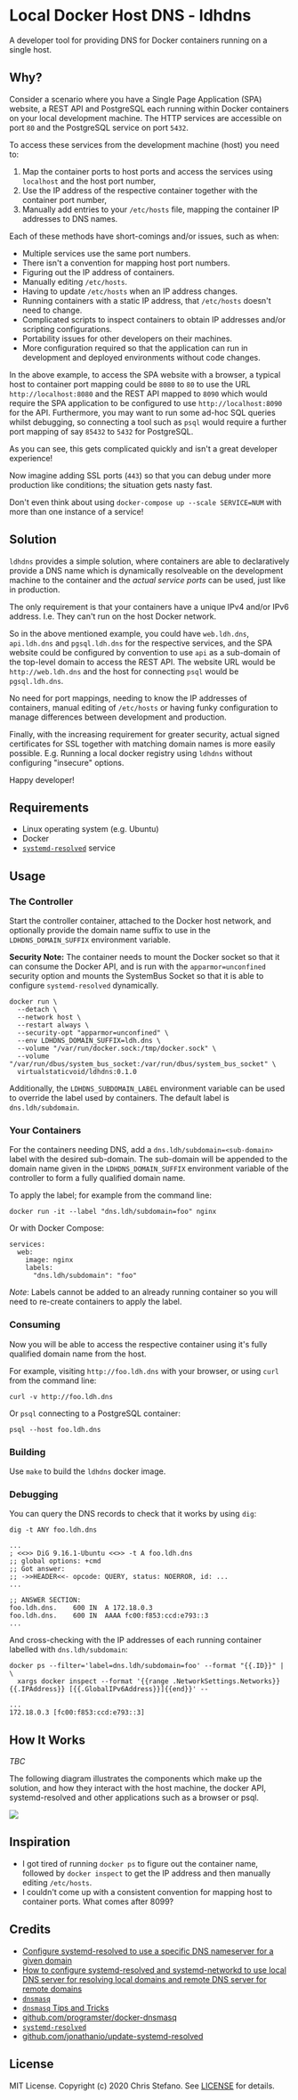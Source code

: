 # Local Docker Host DNS - ldhdns

A developer tool for providing DNS for Docker containers running on a single host.

## Why?

Consider a scenario where you have a Single Page Application (SPA) website, a REST API and PostgreSQL each running within Docker containers on your local development machine. The HTTP services are accessible on port `80` and the PostgreSQL service on port `5432`.

To access these services from the development machine (host) you need to:

1. Map the container ports to host ports and access the services using `localhost` and the host port number,
2. Use the IP address of the respective container together with the container port number,
3. Manually add entries to your `/etc/hosts` file, mapping the container IP addresses to DNS names.

Each of these methods have short-comings and/or issues, such as when:

* Multiple services use the same port numbers.
* There isn't a convention for mapping host port numbers.
* Figuring out the IP address of containers.
* Manually editing `/etc/hosts`.
* Having to update `/etc/hosts` when an IP address changes.
* Running containers with a static IP address, that `/etc/hosts` doesn't need to change.
* Complicated scripts to inspect containers to obtain IP addresses and/or scripting configurations.
* Portability issues for other developers on their machines.
* More configuration required so that the application can run in development and deployed environments without code changes.

In the above example, to access the SPA website with a browser, a typical host to container port mapping could be `8080` to `80` to use the URL `http://localhost:8080` and the REST API mapped to `8090` which would require the SPA application to be configured to use `http://localhost:8090` for the API. Furthermore, you may want to run some ad-hoc SQL queries whilst debugging, so connecting a tool such as `psql` would require a further port mapping of say `85432` to `5432` for PostgreSQL.

As you can see, this gets complicated quickly and isn't a great developer experience!

Now imagine adding SSL ports (`443`) so that you can debug under more production like conditions; the situation gets nasty fast.

Don't even think about using `docker-compose up --scale SERVICE=NUM` with more than one instance of a service!

## Solution

`ldhdns` provides a simple solution, where containers are able to declaratively provide a DNS name which is
dynamically resolveable on the development machine to the container and the _actual service ports_ can be used, just like in production.

The only requirement is that your containers have a unique IPv4 and/or IPv6 address. I.e. They can't run on the host Docker network.

So in the above mentioned example, you could have `web.ldh.dns`, `api.ldh.dns` and `pgsql.ldh.dns` for the respective services, and the SPA website could be configured by convention to use `api` as a sub-domain of the top-level domain to access the REST API. The website URL would be `http://web.ldh.dns` and the host for connecting `psql` would be `pgsql.ldh.dns`.

No need for port mappings, needing to know the IP addresses of containers, manual editing of `/etc/hosts` or having funky configuration to manage differences between development and production.

Finally, with the increasing requirement for greater security, actual signed certificates for SSL together with matching domain names is more easily possible. E.g. Running a local docker registry using `ldhdns` without configuring "insecure" options.

Happy developer!

## Requirements

* Linux operating system (e.g. Ubuntu)
* Docker
* [`systemd-resolved`][resolved] service

## Usage

### The Controller

Start the controller container, attached to the Docker host network, and optionally provide the domain name suffix to use in the `LDHDNS_DOMAIN_SUFFIX` environment variable.

**Security Note:** The container needs to mount the Docker socket so that it can consume the Docker API, and is run with the `apparmor=unconfined` security option and mounts the SystemBus Socket so that it is able to configure `systemd-resolved` dynamically.

```
docker run \
  --detach \
  --network host \
  --restart always \
  --security-opt "apparmor=unconfined" \
  --env LDHDNS_DOMAIN_SUFFIX=ldh.dns \
  --volume "/var/run/docker.sock:/tmp/docker.sock" \
  --volume "/var/run/dbus/system_bus_socket:/var/run/dbus/system_bus_socket" \
  virtualstaticvoid/ldhdns:0.1.0
```

Additionally, the `LDHDNS_SUBDOMAIN_LABEL` environment variable can be used to override the label used by containers. The default label is `dns.ldh/subdomain`.

### Your Containers

For the containers needing DNS, add a `dns.ldh/subdomain=<sub-domain>` label with the desired sub-domain. The sub-domain will be appended to the domain name given in the `LDHDNS_DOMAIN_SUFFIX` environment variable of the controller to form a fully qualified domain name.

To apply the label; for example from the command line:

```
docker run -it --label "dns.ldh/subdomain=foo" nginx
```

Or with Docker Compose:

```
services:
  web:
    image: nginx
    labels:
      "dns.ldh/subdomain": "foo"
```

*Note*: Labels cannot be added to an already running container so you will need to re-create containers to apply the label.

### Consuming

Now you will be able to access the respective container using it's fully qualified domain name from the host.

For example, visiting `http://foo.ldh.dns` with your browser, or using `curl` from the command line:

```
curl -v http://foo.ldh.dns
```

Or `psql` connecting to a PostgreSQL container:

```
psql --host foo.ldh.dns
```

### Building

Use `make` to build the `ldhdns` docker image.

### Debugging

You can query the DNS records to check that it works by using `dig`:

```
dig -t ANY foo.ldh.dns

...
; <<>> DiG 9.16.1-Ubuntu <<>> -t A foo.ldh.dns
;; global options: +cmd
;; Got answer:
;; ->>HEADER<<- opcode: QUERY, status: NOERROR, id: ...
...

;; ANSWER SECTION:
foo.ldh.dns.    600 IN  A 172.18.0.3
foo.ldh.dns.    600 IN  AAAA fc00:f853:ccd:e793::3
...
```

And cross-checking with the IP addresses of each running container labelled with `dns.ldh/subdomain`:

```
docker ps --filter='label=dns.ldh/subdomain=foo' --format "{{.ID}}" | \
  xargs docker inspect --format '{{range .NetworkSettings.Networks}}{{.IPAddress}} [{{.GlobalIPv6Address}}]{{end}}' --

...
172.18.0.3 [fc00:f853:ccd:e793::3]
```

## How It Works

_TBC_

The following diagram illustrates the components which make up the solution, and how they interact with the host machine, the docker API, systemd-resolved and other applications such as a browser or psql.

![](doc/diagram.svg)

## Inspiration

* I got tired of running `docker ps` to figure out the container name, followed by `docker inspect` to get the IP address and then manually editing `/etc/hosts`.
* I couldn't come up with a consistent convention for mapping host to container ports. What comes after 8099?

## Credits

* [Configure systemd-resolved to use a specific DNS nameserver for a given domain][brasey]
* [How to configure systemd-resolved and systemd-networkd to use local DNS server for resolving local domains and remote DNS server for remote domains][stackexchange]
* [`dnsmasq`][dnsmasq]
* [`dnsmasq` Tips and Tricks][dnsmasq-tips]
* [github.com/programster/docker-dnsmasq][programster]
* [`systemd-resolved`][resolved]
* [github.com/jonathanio/update-systemd-resolved][jonathanio]

## License

MIT License. Copyright (c) 2020 Chris Stefano. See [LICENSE](LICENSE) for details.

<!-- links -->

[brasey]: https://gist.github.com/brasey/fa2277a6d7242cdf4e4b7c720d42b567#solution
[dnsmasq-tips]: https://www.linux.com/topic/networking/advanced-dnsmasq-tips-and-tricks/
[dnsmasq]: http://www.thekelleys.org.uk/dnsmasq/doc.html
[jonathanio]: https://github.com/jonathanio/update-systemd-resolved
[programster]: https://github.com/programster/docker-dnsmasq
[resolved]: https://www.freedesktop.org/wiki/Software/systemd/resolved/
[stackexchange]: https://unix.stackexchange.com/a/442599
